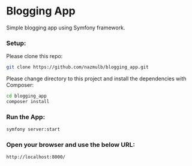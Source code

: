 # Blogging App

Simple blogging app using Symfony framework.

### Setup:

Please clone this repo:

```sh
git clone https://github.com/nazmulb/blogging_app.git
```

Please change directory to this project and install the dependencies with Composer: 

```sh
cd blogging_app
composer install
```

### Run the App:

```sh
symfony server:start
```

### Open your browser and use the below URL:
`http://localhost:8000/`
